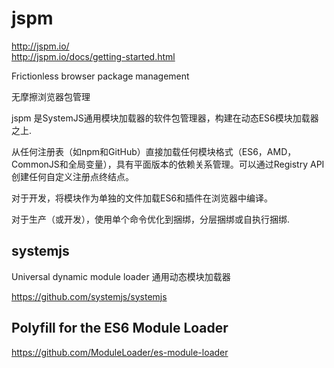# jspm  

http://jspm.io/  
http://jspm.io/docs/getting-started.html  


Frictionless browser package management  

无摩擦浏览器包管理  



jspm 是SystemJS通用模块加载器的软件包管理器，构建在动态ES6模块加载器之上.  

从任何注册表（如npm和GitHub）直接加载任何模块格式（ES6，AMD，CommonJS和全局变量），具有平面版本的依赖关系管理。可以通过Registry API创建任何自定义注册点终结点。  

对于开发，将模块作为单独的文件加载ES6和插件在浏览器中编译。  

对于生产（或开发），使用单个命令优化到捆绑，分层捆绑或自执行捆绑.  


## systemjs  

Universal dynamic module loader 通用动态模块加载器  

https://github.com/systemjs/systemjs  

## Polyfill for the ES6 Module Loader  

https://github.com/ModuleLoader/es-module-loader  